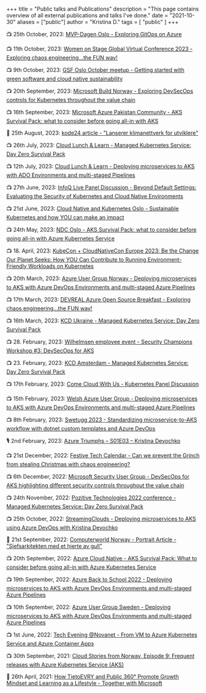 +++
title = "Public talks and Publications"
description = "This page contains overview of all external publications and talks I've done."
date = "2021-10-30"
aliases = ["public"]
author = "Kristina D."
tags = [
    "public"
]
+++

📺 25th October, 2023: [MVP-Dagen Oslo - Exploring GitOps on Azure](https://mvp-dagen-2023.sessionize.com/session/513076)

📺 11th October, 2023: [Women on Stage Global Virtual Conference 2023 - Exploring chaos engineering...the FUN way!](https://www.womenonstage.net/global-virtual-conference-2023)

📺 9th October, 2023: [GSF Oslo October meetup - Getting started with green software and cloud native sustainability](https://www.meetup.com/gsf-oslo/events/295698438)

📺 20th September, 2023: [Microsoft Build Norway - Exploring DevSecOps controls for Kubernetes throughout the value chain](https://msevents.microsoft.com/event?id=3464278356)

📺 16th September, 2023: [Microsoft Azure Pakistan Community - AKS Survival Pack: what to consider before going all-in with AKS](https://www.meetup.com/Microsoft-Azure-Pakistan-Community/events/294272415)

📝 25th August, 2023: [kode24 article - "Lanserer klimanettverk for utviklere"](https://www.kode24.no/artikkel/lanserer-klimanettverk-for-utviklere-mange-er-negative/80111720)

📺 26th July, 2023: [Cloud Lunch & Learn - Managed Kubernetes Service: Day Zero Survival Pack](https://www.meetup.com/azuredublin/events/294393389)

📺 12th July, 2023: [Cloud Lunch & Learn - Deploying microservices to AKS with ADO Environments and multi-staged Pipelines](https://www.meetup.com/azuredublin/events/294393334)

📺 27th June, 2023: [InfoQ Live Panel Discussion - Beyond Default Settings: Evaluating the Security of Kubernetes and Cloud Native Environments](https://www.infoq.com/presentations/kubernetes-security-cloud-native)

📺 21st June, 2023: [Cloud Native and Kubernetes Oslo - Sustainable Kubernetes and how YOU can make an impact](https://www.meetup.com/cloud-native-and-kubernetes-oslo/events/294099940)

📺 24th May, 2023: [NDC Oslo - AKS Survival Pack: what to consider before going all-in with Azure Kubernetes Service](https://ndcoslo.com/agenda/aks-survival-pack-what-to-consider-before-going-all-in-with-azure-kubernetes-service-0ng9/0ivm3jmy32i)

📺 18. April, 2023: [KubeCon + CloudNativeCon Europe 2023: Be the Change Our Planet Seeks: How YOU Can Contribute to Running Environment-Friendly Workloads on Kubernetes](https://kccnceu2023.sched.com/event/1HyW9)

📺 20th March, 2023: [Azure User Group Norway - Deploying microservices to AKS with Azure DevOps Environments and multi-staged Azure Pipelines](https://www.meetup.com/azure-user-group-norway/events/291904115)

📺 17th March, 2023: [DEVREAL Azure Open Source Breakfast - Exploring chaos engineering…the FUN way!](https://www.meetup.com/devreal/events/291534679/)

📺 16th March, 2023: [KCD Ukraine - Managed Kubernetes Service: Day Zero Survival Pack](https://community.cncf.io/events/details/cncf-kcd-ukraine-presents-kcd-ukraine-2023-fundraiser/)

📺 28. February, 2023: [Wilhelmsen employee event - Security Champions Workshop #3: DevSecOps for AKS]()

📺 23. February, 2023: [KCD Amsterdam - Managed Kubernetes Service: Day Zero Survival Pack](https://community.cncf.io/events/details/cncf-kcd-netherlands-presents-kubernetes-community-days-amsterdam-2023/)

📺 17th February, 2023: [Come Cloud With Us - Kubernetes Panel Discussion](https://www.meetup.com/comecloudwithus/events/290494259/)

📺 15th February, 2023: [Welsh Azure User Group - Deploying microservices to AKS with Azure DevOps Environments and multi-staged Azure Pipelines](https://www.meetup.com/msft-stack/events/290761057/)

📺 8th February, 2023: [Swetugg 2023 - Standardizing microservice-to-AKS workflow with dotnet custom templates and Azure DevOps](https://swetugg.se/sthlm-2023/speakers/kristina-devochko#standardizing-microservice-to-aks-workflow-with-dotnet-custom-templates-and-azure-devops)

🎙️ 2nd February, 2023: [Azure Triumphs – S01E03 – Kristina Devochko](https://www.ndteknik.com/azure-triumphs-podcast/azure-triumphs-s01e03-kristina-devochko/)

📺 21st December, 2022: [Festive Tech Calendar - Can we prevent the Grinch from stealing Christmas with chaos engineering?](https://festivetechcalendar.com/#sz-tab-44916)

📺 6th December, 2022: [Microsoft Security User Group - DevSecOps for AKS highlighting different security controls throughout the value chain](https://www.meetup.com/microsoft-security-user-group/events/289597419)

📺 24th November, 2022: [Pozitive Technologies 2022 conference - Managed Kubernetes Service: Day Zero Survival Pack](https://pozitive.tech/en)

📺 25th October, 2022: [StreamingClouds - Deploying microservices to AKS using Azure DevOps with Kristina Devochko](https://youtu.be/kwCcnojRXdM)

📝 21st September, 2022: [Computerworld Norway - Portrait Article - "Sjefsarkitekten med et hjerte av gull"](https://www.cw.no/portrettet/sjefsarkitekten-med-et-hjerte-av-gull/2107676)

📺 20th September, 2022: [Azure Cloud Native - AKS Survival Pack: What to consider before going all-in with Azure Kubernetes Service](https://youtu.be/luzZYeSwM-E)

📺 19th September, 2022: [Azure Back to School 2022 - Deploying microservices to AKS with Azure DevOps Environments and multi-staged Azure Pipelines](https://youtu.be/ASYY7ZUDjVA)

📺 10th September, 2022: [Azure User Group Sweden - Deploying microservices to AKS with Azure DevOps Environments and multi-staged Azure Pipelines](https://www.meetup.com/azureusergroupsundsvallsverige/events/288300260)

📺 1st June, 2022: [Tech Evening @Novanet - From VM to Azure Kubernetes Service and Azure Container Apps](https://www.linkedin.com/posts/novanet-as_azure-kubernetes-bicep-activity-6939949494742466561-otUj?utm_source=linkedin_share&utm_medium=member_desktop_web)

📺 30th September, 2021: [Cloud Stories from Norway, Episode 9: Frequent releases with Azure Kubernetes Service (AKS)](https://pulse.microsoft.com/nb-no/transform-nb-no/na/fa2-recap-of-cloud-stories-from-norway-episode-9-frequent-releases-with-aks-and-saving-the-world-with-serverless-in-tietoevry/)

📝 26th April, 2021: [How TietoEVRY and Public 360° Promote Growth Mindset and Learning as a Lifestyle - Together with Microsoft](https://www.microsoftpartnercommunity.com/t5/Arrangementer-oppl%C3%A6ringskurs/How-TietoEVRY-and-Public-360-Promote-Growth-Mindset-and-Learning/td-p/40451)